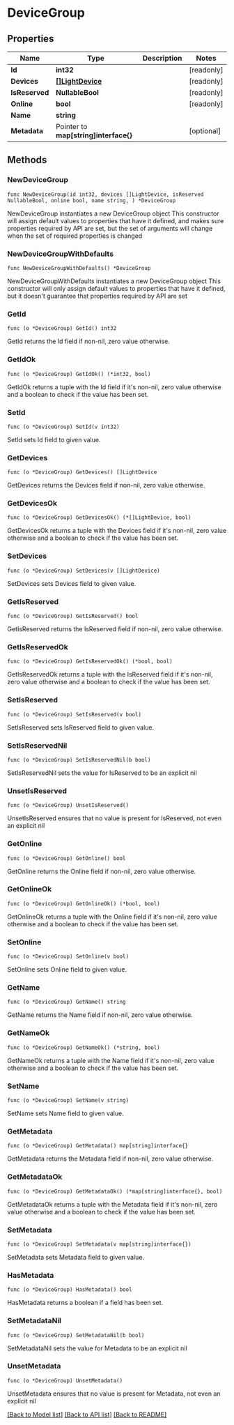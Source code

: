 # DeviceGroup

## Properties

Name | Type | Description | Notes
------------ | ------------- | ------------- | -------------
**Id** | **int32** |  | [readonly] 
**Devices** | [**[]LightDevice**](LightDevice.md) |  | [readonly] 
**IsReserved** | **NullableBool** |  | [readonly] 
**Online** | **bool** |  | [readonly] 
**Name** | **string** |  | 
**Metadata** | Pointer to **map[string]interface{}** |  | [optional] 

## Methods

### NewDeviceGroup

`func NewDeviceGroup(id int32, devices []LightDevice, isReserved NullableBool, online bool, name string, ) *DeviceGroup`

NewDeviceGroup instantiates a new DeviceGroup object
This constructor will assign default values to properties that have it defined,
and makes sure properties required by API are set, but the set of arguments
will change when the set of required properties is changed

### NewDeviceGroupWithDefaults

`func NewDeviceGroupWithDefaults() *DeviceGroup`

NewDeviceGroupWithDefaults instantiates a new DeviceGroup object
This constructor will only assign default values to properties that have it defined,
but it doesn't guarantee that properties required by API are set

### GetId

`func (o *DeviceGroup) GetId() int32`

GetId returns the Id field if non-nil, zero value otherwise.

### GetIdOk

`func (o *DeviceGroup) GetIdOk() (*int32, bool)`

GetIdOk returns a tuple with the Id field if it's non-nil, zero value otherwise
and a boolean to check if the value has been set.

### SetId

`func (o *DeviceGroup) SetId(v int32)`

SetId sets Id field to given value.


### GetDevices

`func (o *DeviceGroup) GetDevices() []LightDevice`

GetDevices returns the Devices field if non-nil, zero value otherwise.

### GetDevicesOk

`func (o *DeviceGroup) GetDevicesOk() (*[]LightDevice, bool)`

GetDevicesOk returns a tuple with the Devices field if it's non-nil, zero value otherwise
and a boolean to check if the value has been set.

### SetDevices

`func (o *DeviceGroup) SetDevices(v []LightDevice)`

SetDevices sets Devices field to given value.


### GetIsReserved

`func (o *DeviceGroup) GetIsReserved() bool`

GetIsReserved returns the IsReserved field if non-nil, zero value otherwise.

### GetIsReservedOk

`func (o *DeviceGroup) GetIsReservedOk() (*bool, bool)`

GetIsReservedOk returns a tuple with the IsReserved field if it's non-nil, zero value otherwise
and a boolean to check if the value has been set.

### SetIsReserved

`func (o *DeviceGroup) SetIsReserved(v bool)`

SetIsReserved sets IsReserved field to given value.


### SetIsReservedNil

`func (o *DeviceGroup) SetIsReservedNil(b bool)`

 SetIsReservedNil sets the value for IsReserved to be an explicit nil

### UnsetIsReserved
`func (o *DeviceGroup) UnsetIsReserved()`

UnsetIsReserved ensures that no value is present for IsReserved, not even an explicit nil
### GetOnline

`func (o *DeviceGroup) GetOnline() bool`

GetOnline returns the Online field if non-nil, zero value otherwise.

### GetOnlineOk

`func (o *DeviceGroup) GetOnlineOk() (*bool, bool)`

GetOnlineOk returns a tuple with the Online field if it's non-nil, zero value otherwise
and a boolean to check if the value has been set.

### SetOnline

`func (o *DeviceGroup) SetOnline(v bool)`

SetOnline sets Online field to given value.


### GetName

`func (o *DeviceGroup) GetName() string`

GetName returns the Name field if non-nil, zero value otherwise.

### GetNameOk

`func (o *DeviceGroup) GetNameOk() (*string, bool)`

GetNameOk returns a tuple with the Name field if it's non-nil, zero value otherwise
and a boolean to check if the value has been set.

### SetName

`func (o *DeviceGroup) SetName(v string)`

SetName sets Name field to given value.


### GetMetadata

`func (o *DeviceGroup) GetMetadata() map[string]interface{}`

GetMetadata returns the Metadata field if non-nil, zero value otherwise.

### GetMetadataOk

`func (o *DeviceGroup) GetMetadataOk() (*map[string]interface{}, bool)`

GetMetadataOk returns a tuple with the Metadata field if it's non-nil, zero value otherwise
and a boolean to check if the value has been set.

### SetMetadata

`func (o *DeviceGroup) SetMetadata(v map[string]interface{})`

SetMetadata sets Metadata field to given value.

### HasMetadata

`func (o *DeviceGroup) HasMetadata() bool`

HasMetadata returns a boolean if a field has been set.

### SetMetadataNil

`func (o *DeviceGroup) SetMetadataNil(b bool)`

 SetMetadataNil sets the value for Metadata to be an explicit nil

### UnsetMetadata
`func (o *DeviceGroup) UnsetMetadata()`

UnsetMetadata ensures that no value is present for Metadata, not even an explicit nil

[[Back to Model list]](../README.md#documentation-for-models) [[Back to API list]](../README.md#documentation-for-api-endpoints) [[Back to README]](../README.md)


